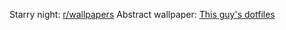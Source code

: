 Starry night: [r/wallpapers](https://reddit.com/r/wallpapers)
Abstract wallpaper: [This guy's dotfiles](https://github.com/DADA30000/.dotfiles)
